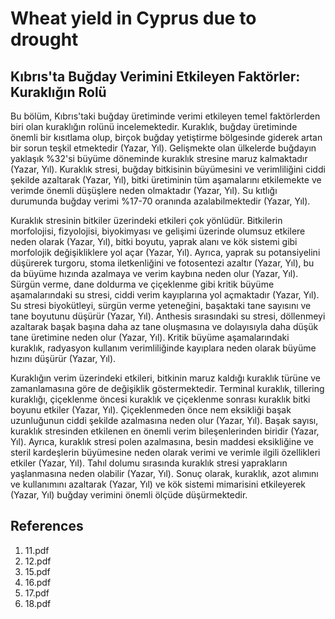 # Wheat yield in Cyprus due to drought

## Kıbrıs'ta Buğday Verimini Etkileyen Faktörler: Kuraklığın Rolü

Bu bölüm, Kıbrıs'taki buğday üretiminde verimi etkileyen temel faktörlerden biri olan kuraklığın rolünü incelemektedir. Kuraklık, buğday üretiminde önemli bir kısıtlama olup, birçok buğday yetiştirme bölgesinde giderek artan bir sorun teşkil etmektedir (Yazar, Yıl). Gelişmekte olan ülkelerde buğdayın yaklaşık %32'si büyüme döneminde kuraklık stresine maruz kalmaktadır (Yazar, Yıl). Kuraklık stresi, buğday bitkisinin büyümesini ve verimliliğini ciddi şekilde azaltarak (Yazar, Yıl), bitki üretiminin tüm aşamalarını etkilemekte ve verimde önemli düşüşlere neden olmaktadır (Yazar, Yıl). Su kıtlığı durumunda buğday verimi %17-70 oranında azalabilmektedir (Yazar, Yıl).

Kuraklık stresinin bitkiler üzerindeki etkileri çok yönlüdür. Bitkilerin morfolojisi, fizyolojisi, biyokimyası ve gelişimi üzerinde olumsuz etkilere neden olarak (Yazar, Yıl), bitki boyutu, yaprak alanı ve kök sistemi gibi morfolojik değişikliklere yol açar (Yazar, Yıl). Ayrıca, yaprak su potansiyelini düşürerek turgoru, stoma iletkenliğini ve fotosentezi azaltır (Yazar, Yıl), bu da büyüme hızında azalmaya ve verim kaybına neden olur (Yazar, Yıl). Sürgün verme, dane doldurma ve çiçeklenme gibi kritik büyüme aşamalarındaki su stresi, ciddi verim kayıplarına yol açmaktadır (Yazar, Yıl). Su stresi biyokütleyi, sürgün verme yeteneğini, başaktaki tane sayısını ve tane boyutunu düşürür (Yazar, Yıl). Anthesis sırasındaki su stresi, döllenmeyi azaltarak başak başına daha az tane oluşmasına ve dolayısıyla daha düşük tane üretimine neden olur (Yazar, Yıl). Kritik büyüme aşamalarındaki kuraklık, radyasyon kullanım verimliliğinde kayıplara neden olarak büyüme hızını düşürür (Yazar, Yıl).

Kuraklığın verim üzerindeki etkileri, bitkinin maruz kaldığı kuraklık türüne ve zamanlamasına göre de değişiklik göstermektedir. Terminal kuraklık, tillering kuraklığı, çiçeklenme öncesi kuraklık ve çiçeklenme sonrası kuraklık bitki boyunu etkiler (Yazar, Yıl). Çiçeklenmeden önce nem eksikliği başak uzunluğunun ciddi şekilde azalmasına neden olur (Yazar, Yıl). Başak sayısı, kuraklık stresinden etkilenen en önemli verim bileşenlerinden biridir (Yazar, Yıl). Ayrıca, kuraklık stresi polen azalmasına, besin maddesi eksikliğine ve steril kardeşlerin büyümesine neden olarak verimi ve verimle ilgili özellikleri etkiler (Yazar, Yıl). Tahıl dolumu sırasında kuraklık stresi yaprakların yaşlanmasına neden olabilir (Yazar, Yıl). Sonuç olarak, kuraklık, azot alımını ve kullanımını azaltarak (Yazar, Yıl) ve kök sistemi mimarisini etkileyerek (Yazar, Yıl) buğday verimini önemli ölçüde düşürmektedir.


## References

1. 11.pdf
2. 12.pdf
3. 15.pdf
4. 16.pdf
5. 17.pdf
6. 18.pdf
